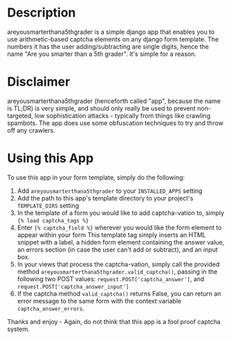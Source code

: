 # Description #
areyousmarterthana5thgrader is a simple django app that enables you to use arithmetic-based captcha elements on any django form template. The numbers it has the user adding/subtracting are single digits, hence the name "Are you smarter than a 5th grader". It's simple for a reason.

# Disclaimer #
areyousmarterthana5thgrader (henceforth called "app", because the name is TL;DR) is very simple, and should only really be used to prevent non-targeted, low sophistication attacks - typically from things like crawling spambots. The app does use some obfuscation techniques to try and throw off any crawlers.

# Using this App #
To use this app in your form template, simply do the following:

1. Add `areyousmarterthana5thgrader` to your `INSTALLED_APPS` setting
2. Add the path to this app's template directory to your project's `TEMPLATE_DIRS` setting
3. In the template of a form you would like to add captcha-vation to, simply `{% load captcha_tags %}`
4. Enter `{% captcha_field %}` wherever you would like the form element to appear within your form
This template tag simply inserts an HTML snippet with a label, a hidden form element containing the answer value, an errors section (in case the user can't add or subtract), and an input box.
5. In your views that process the captcha-vation, simply call the provided method `areyousmarterthana5thgrader.valid_captcha()`, passing in the following two POST values: `request.POST['captcha_answer']`, and `request.POST['captcha_answer_input']`
6. If the captcha method `valid_captcha()` returns False, you can return an error message to the same form with the context variable `captcha_answer_errors`.


Thanks and enjoy - Again, do not think that this app is a fool proof captcha system.